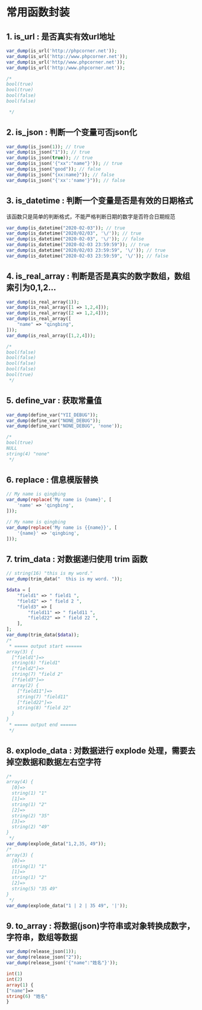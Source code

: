 # 常用函数封装

## 1. is_url : 是否真实有效url地址
```php
var_dump(is_url('http://phpcorner.net'));
var_dump(is_url('http://www.phpcorner.net'));
var_dump(is_url('http//www.phpcorner.net'));
var_dump(is_url('http:/www.phpcorner.net'));

/*
bool(true)
bool(true)
bool(false)
bool(false)

 */
```

## 2. is_json : 判断一个变量可否json化
```php
var_dump(is_json(1)); // true
var_dump(is_json("1")); // true
var_dump(is_json(true)); // true
var_dump(is_json('{"xx":"name"}')); // true
var_dump(is_json("good")); // false
var_dump(is_json("{xx:name}")); // false
var_dump(is_json("{'xx':'name'}")); // false
```

## 3. is_datetime : 判断一个变量是否是有效的日期格式
该函数只是简单的判断格式，不能严格判断日期的数字是否符合日期规范

```php
var_dump(is_datetime("2020-02-03")); // true
var_dump(is_datetime("2020/02/03", '\/')); // true
var_dump(is_datetime("2020-02-03", '\/')); // false
var_dump(is_datetime("2020-02-03 23:59:59")); // true
var_dump(is_datetime("2020/02/03 23:59:59", '\/')); // true
var_dump(is_datetime("2020-02-03 23:59:59", '\/')); // false
```

## 4. is_real_array : 判断是否是真实的数字数组，数组索引为0,1,2...

```php
var_dump(is_real_array(1));
var_dump(is_real_array([1 => 1,2,4]));
var_dump(is_real_array([2 => 1,2,4]));
var_dump(is_real_array([
    "name" => "qingbing",
]));
var_dump(is_real_array([1,2,4]));

/*
bool(false)
bool(false)
bool(false)
bool(false)
bool(true)
 */
```

## 5. define_var : 获取常量值
```php
var_dump(define_var("YII_DEBUG"));
var_dump(define_var("NONE_DEBUG"));
var_dump(define_var("NONE_DEBUG", 'none'));

/*
bool(true)
NULL
string(4) "none"
 */
```

## 6. replace : 信息模版替换
```php
// My name is qingbing
var_dump(replace('My name is {name}', [
    'name' => 'qingbing',
]));

// My name is qingbing
var_dump(replace('My name is {{name}}', [
    '{name}' => 'qingbing',
]));
```

## 7. trim_data : 对数据递归使用 trim 函数

```php
// string(16) "this is my word."
var_dump(trim_data("  this is my word. "));

$data = [
    "field1" => " field1 ",
    "field2" => " field 2 ",
    "field3" => [
        "field11" => " field11 ",
        "field22" => " field 22 ",
    ],
];
var_dump(trim_data($data));
/*
 * ===== output start ======
array(3) {
  ["field1"]=>
  string(6) "field1"
  ["field2"]=>
  string(7) "field 2"
  ["field3"]=>
  array(2) {
    ["field11"]=>
    string(7) "field11"
    ["field22"]=>
    string(8) "field 22"
  }
}
 * ===== output end ======
 */

```

## 8. explode_data : 对数据进行 explode 处理，需要去掉空数据和数据左右空字符
```php
/*
array(4) {
  [0]=>
  string(1) "1"
  [1]=>
  string(1) "2"
  [2]=>
  string(2) "35"
  [3]=>
  string(2) "49"
}
 */
var_dump(explode_data("1,2,35, 49"));
/*
array(3) {
  [0]=>
  string(1) "1"
  [1]=>
  string(1) "2"
  [2]=>
  string(5) "35 49"
}
 */
var_dump(explode_data("1 | 2 | 35 49", '|'));
```

## 9. to_array : 将数据(json)字符串或对象转换成数字，字符串，数组等数据
```php
var_dump(release_json(1));
var_dump(release_json("2"));
var_dump(release_json('{"name":"姓名"}'));

int(1)
int(2)
array(1) {
["name"]=>
string(6) "姓名"
}
```
